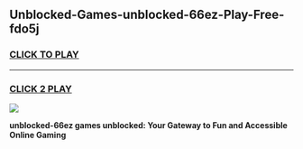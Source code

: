 
## Unblocked-Games-unblocked-66ez-Play-Free-fdo5j
<h3>
<a href="https://premium76.site?title=unblocked-66ez&ref=12A">CLICK TO PLAY</a></h3>
<hr>

<h3>
<a href="https://premium76.site?title=unblocked-66ez&ref=12A">CLICK 2 PLAY</a>
  
</h3>

<a href="https://premium76.site?title=unblocked-66ez&ref=12A"><img src="https://clearcache.store/games.png"></a>


**unblocked-66ez games unblocked: Your Gateway to Fun and Accessible Online Gaming**
